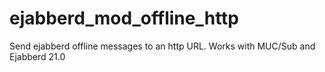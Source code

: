 # ejabberd_mod_offline_http
Send  ejabberd offline messages to an http URL. Works with MUC/Sub and Ejabberd 21.0
